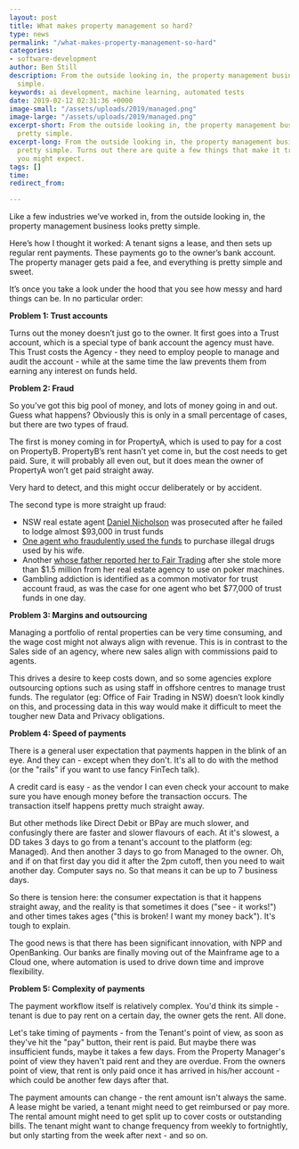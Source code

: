 ```yaml
---
layout: post
title: What makes property management so hard?
type: news
permalink: "/what-makes-property-management-so-hard"
categories:
- software-development
author: Ben Still
description: From the outside looking in, the property management business looks pretty
  simple.
keywords: ai development, machine learning, automated tests
date: 2019-02-12 02:31:36 +0000
image-small: "/assets/uploads/2019/managed.png"
image-large: "/assets/uploads/2019/managed.png"
excerpt-short: From the outside looking in, the property management business looks
  pretty simple.
excerpt-long: From the outside looking in, the property management business looks
  pretty simple. Turns out there are quite a few things that make it trickier than
  you might expect.
tags: []
time: 
redirect_from: 

---
```

Like a few industries we’ve worked in, from the outside looking in, the property management business looks pretty simple.

Here’s how I thought it worked: A tenant signs a lease, and then sets up regular rent payments. These payments go to the owner’s bank account. The property manager gets paid a fee, and everything is pretty simple and sweet.

It’s once you take a look under the hood that you see how messy and hard things can be. In no particular order:

**Problem 1: Trust accounts**

Turns out the money doesn’t just go to the owner. It first goes into a Trust account, which is a special type of bank account the agency must have. This Trust costs the Agency - they need to employ people to manage and audit the account - while at the same time the law prevents them from earning any interest on funds held.

**Problem 2: Fraud**

So you’ve got this big pool of money, and lots of money going in and out. Guess what happens? Obviously this is only in a small percentage of cases, but there are two types of fraud.

The first is money coming in for PropertyA, which is used to pay for a cost on PropertyB. PropertyB’s rent hasn’t yet come in, but the cost needs to get paid. Sure, it will probably all even out, but it does mean the owner of PropertyA won’t get paid straight away.

Very hard to detect, and this might occur deliberately or by accident.

The second type is more straight up fraud:

* NSW real estate agent [Daniel Nicholson](http://www.realestatebusiness.com.au/breaking-news/11202-agent-jailed-over-trust-account-fraud) was prosecuted after he failed to lodge almost $93,000 in trust funds
* [One agent who fraudulently used the funds](https://www.smh.com.au/business/consumer-affairs/millions-in-nsw-real-estate-fraud-prompts-raft-of-new-regulations-20161124-gsx3gf.html) to purchase illegal drugs used by his wife.
* Another [whose father reported her to Fair Trading](https://www.illawarramercury.com.au/story/1982022/warilla-agent-feeds-101m-into-pokies/) after she stole more than $1.5 million from her real estate agency to use on poker machines.
* Gambling addiction is identified as a common motivator for trust account fraud, as was the case for one agent who bet $77,000 of trust funds in one day.

**Problem 3: Margins and outsourcing**

Managing a portfolio of rental properties can be very time consuming, and the wage cost might not always align with revenue. This is in contrast to the Sales side of an agency, where new sales align with commissions paid to agents.

This drives a desire to keep costs down, and so some agencies explore outsourcing options such as using staff in offshore centres to manage trust funds. The regulator (eg: Office of Fair Trading in NSW) doesn’t look kindly on this, and processing data in this way would make it difficult to meet the tougher new Data and Privacy obligations.

**Problem 4: Speed of payments**

There is a general user expectation that payments happen in the blink of an eye. And they can - except when they don't. It's all to do with the method (or the "rails" if you want to use fancy FinTech talk). 

A credit card is easy - as the vendor I can even check your account to make sure you have enough money before the transaction occurs. The transaction itself happens pretty much straight away.

But other methods like Direct Debit or BPay are much slower, and confusingly there are faster and slower flavours of each. At it's slowest, a DD takes 3 days to go from a tenant's account to the platform (eg: Managed). And then another 3 days to go from Managed to the owner. Oh, and if on that first day you did it after the 2pm cutoff, then you need to wait another day. Computer says no. So that means it can be up to 7 business days.

So there is tension here: the consumer expectation is that it happens straight away, and the reality is that sometimes it does ("see - it works!") and other times takes ages ("this is broken! I want my money back"). It's tough to explain.

The good news is that there has been significant innovation, with NPP and OpenBanking. Our banks are finally moving out of the Mainframe age to a Cloud one, where automation is used to drive down time and improve flexibility. 

**Problem 5: Complexity of payments**

The payment workflow itself is relatively complex. You'd think its simple - tenant is due to pay rent on a certain day, the owner gets the rent. All done.

Let's take timing of payments - from the Tenant's point of view, as soon as they've hit the "pay" button, their rent is paid. But maybe there was insufficient funds, maybe it takes a few days. From the Property Manager's point of view they haven't paid rent and they are overdue. From the owners point of view, that rent is only paid once it has arrived in his/her account - which could be another few days after that.

The payment amounts can change - the rent amount isn't always the same. A lease might be varied, a tenant might need to get reimbursed or pay more. The rental amount might need to get split up to cover costs or outstanding bills. The tenant might want to change frequency from weekly to fortnightly, but only starting from the week after next - and so on.
